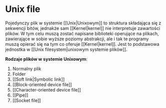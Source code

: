 # Unix file
Pojedynczy plik w systemie [[Unix|Unixowym]] to struktura składająca się z sekwencji bitów, jednakże sam [[Kernel|kernel]] nie interpretuje zawartości plików. W tym celu muszą zostać napisane biblioteki operujące na plikach, zawierające w sobie wyższe poziomy abstrakcji, ale i tak te programy muszą opierać się na tym co oferuje [[Kernel|kernel]]. Jest to podstawowa jednostka w [[Unix filesystem|unixowym systemie plików]]. 

**Rodzaje plików w systemie Unixowym**:
1. Normalny plik
2. Folder 
3. [[Soft link|Symbolic link]]
4. [[Block-oriented device file]]
5. [[Character-oriented device file]]
6. [[Pipe]]
7. [[Socket file]]